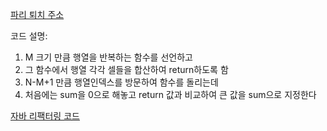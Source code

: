 [파리 퇴치 주소](https://swexpertacademy.com/main/code/problem/problemDetail.do?contestProbId=AV5PzOCKAigDFAUq&categoryId=AV5PzOCKAigDFAUq&categoryType=CODE&problemTitle=2001&orderBy=FIRST_REG_DATETIME&selectCodeLang=ALL&select-1=&pageSize=10&pageIndex=1&&&&&&&&&)

코드 설명:
1. M 크기 만큼 행열을 반복하는 함수를 선언하고 
2. 그 함수에서 행열 각각 셀들을 합산하여 return하도록 함
3. N-M+1 만큼 행열인덱스를 방문하여 함수를 돌리는데
4. 처음에는 sum을 0으로 해놓고 return 값과 비교하여 큰 값을 sum으로 지정한다


[자바 리팩터링 코드](./2001_파리퇴치.java)
